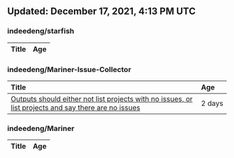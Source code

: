 ## Updated: December 17, 2021, 4:13 PM UTC


### indeedeng/starfish
|**Title**|**Age**|
|:----|:----|


### indeedeng/Mariner-Issue-Collector
|**Title**|**Age**|
|:----|:----|
|[Outputs should either not list projects with no issues, or list projects and say there are no issues](https://github.com/indeedeng/Mariner-Issue-Collector/issues/40)|2&nbsp;days|


### indeedeng/Mariner
|**Title**|**Age**|
|:----|:----|